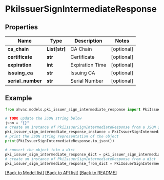 # PkiIssuerSignIntermediateResponse


## Properties

Name | Type | Description | Notes
------------ | ------------- | ------------- | -------------
**ca_chain** | **List[str]** | CA Chain | [optional] 
**certificate** | **str** | Certificate | [optional] 
**expiration** | **int** | Expiration Time | [optional] 
**issuing_ca** | **str** | Issuing CA | [optional] 
**serial_number** | **str** | Serial Number | [optional] 

## Example

```python
from ahvac.models.pki_issuer_sign_intermediate_response import PkiIssuerSignIntermediateResponse

# TODO update the JSON string below
json = "{}"
# create an instance of PkiIssuerSignIntermediateResponse from a JSON string
pki_issuer_sign_intermediate_response_instance = PkiIssuerSignIntermediateResponse.from_json(json)
# print the JSON string representation of the object
print(PkiIssuerSignIntermediateResponse.to_json())

# convert the object into a dict
pki_issuer_sign_intermediate_response_dict = pki_issuer_sign_intermediate_response_instance.to_dict()
# create an instance of PkiIssuerSignIntermediateResponse from a dict
pki_issuer_sign_intermediate_response_from_dict = PkiIssuerSignIntermediateResponse.from_dict(pki_issuer_sign_intermediate_response_dict)
```
[[Back to Model list]](../README.md#documentation-for-models) [[Back to API list]](../README.md#documentation-for-api-endpoints) [[Back to README]](../README.md)



